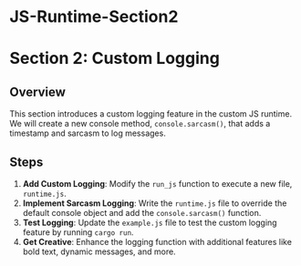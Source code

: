 # JS-Runtime-Section2

# Section 2: Custom Logging

## Overview
This section introduces a custom logging feature in the custom JS runtime. We will create a new console method, `console.sarcasm()`, that adds a timestamp and sarcasm to log messages.

## Steps
1. **Add Custom Logging**: Modify the `run_js` function to execute a new file, `runtime.js`.
2. **Implement Sarcasm Logging**: Write the `runtime.js` file to override the default console object and add the `console.sarcasm()` function.
3. **Test Logging**: Update the `example.js` file to test the custom logging feature by running `cargo run`.
4. **Get Creative**: Enhance the logging function with additional features like bold text, dynamic messages, and more.
